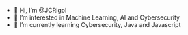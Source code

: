 - 👋 Hi, I’m @JCRigol
- 👀 I’m interested in Machine Learning, AI and Cybersecurity
- 🌱 I’m currently learning Cybersecurity, Java and Javascript

<!---
JCRigol/JCRigol is a ✨ special ✨ repository because its `README.md` (this file) appears on your GitHub profile.
You can click the Preview link to take a look at your changes.
--->
